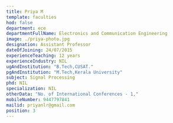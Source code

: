 ```yaml
---
title: Priya M
template: faculties
hod: false
department: ece
departmentFullName: Electronics and Communication Engineering
image: ./priya-photo.jpg
designation: Assistant Professor
dateOfJoining: 24/07/2015
experienceTeaching: 12 years
experienceIndustry: NIL
ugAndInstitution: "B.Tech,CUSAT."
pgAndInstitution: "M.Tech,Kerala University"
subject: Signal Processing
phd: NIL
specialization: NIL
otherData: "No. of International Conferences - 1,"
mobileNumber: 9447797841
mailid: priyanlr@gmail.com
position: 3
---
```

